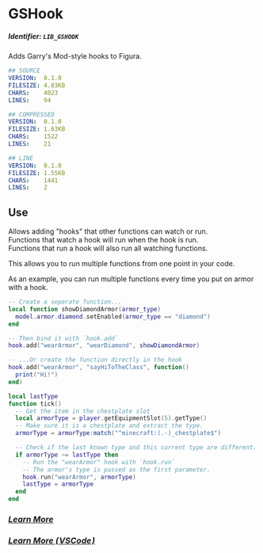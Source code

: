 # GSHook
##### Identifier: `LIB_GSHOOK`
Adds Garry's Mod-style hooks to Figura.

```yaml
## SOURCE
VERSION:  ​0.1.0​
FILESIZE: ​4.03KB​
CHARS:    ​4023​
LINES:    ​94​

## COMPRESSED
VERSION:  ​0.1.0​
FILESIZE: ​1.63KB​
CHARS:    ​1522​
LINES:    ​21​

## LINE
VERSION:  ​0.1.0​
FILESIZE: ​1.55KB​
CHARS:    ​1441​
LINES:    ​2​
```

## Use
Allows adding "hooks" that other functions can watch or run.  
Functions that watch a hook will run when the hook is run.  
Functions that run a hook will also run all watching functions.

This allows you to run multiple functions from one point in your code.

As an example, you can run multiple functions every time you put on armor with a hook.
```lua
-- Create a seperate function...
local function showDiamondArmor(armor_type)
  model.armor.diamond.setEnabled(armor_type == "diamond")
end

-- Then bind it with `hook.add`
hook.add("wearArmor", "wearDiamond", showDiamondArmor)

-- ...Or create the function directly in the hook
hook.add("wearArmor", "sayHiToTheClass", function()
  print("Hi!")
end)

local lastType
function tick()
  -- Get the item in the chestplate slot
  local armorType = player.getEquipmentSlot(5).getType()
  -- Make sure it is a chestplate and extract the type.
  armorType = armorType:match("^minecraft:(.-)_chestplate$")

  -- Check if the last known type and this current type are different.
  if armorType ~= lastType then
    -- Run the "wearArmor" hook with `hook.run`
    -- The armor's type is passed as the first parameter.
    hook.run("wearArmor", armorType)
    lastType = armorType
  end
end
```

### [***Learn More***](./.wiki/_main.md)
### [***Learn More ( VSCode )***](./.wiki-vs/_main.md)
